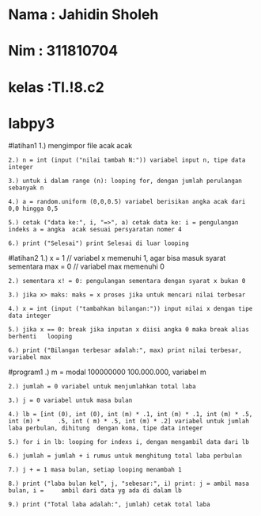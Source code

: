 # Nama : Jahidin Sholeh
# Nim : 311810704
# kelas :TI.!8.c2
# labpy3
#latihan1
	1.) mengimpor file acak acak

	2.) n = int (input ("nilai tambah N:")) variabel input n, tipe data integer

	3.) untuk i dalam range (n): looping for, dengan jumlah perulangan sebanyak n

	4.) a = random.uniform (0,0,0.5) variabel berisikan angka acak dari 0,0 hingga 0,5

	5.) cetak ("data ke:", i, "=>", a) cetak data ke: i = pengulangan indeks a = angka 	acak sesuai persyaratan nomer 4

	6.) print ("Selesai") print Selesai di luar looping
 #latihan2
	1.) x = 1 // variabel x memenuhi 1, agar bisa masuk syarat sementara max = 0 // 	variabel max memenuhi 0

	2.) sementara x! = 0: pengulangan sementara dengan syarat x bukan 0

	3.) jika x> maks: maks = x proses jika untuk mencari nilai terbesar

	4.) x = int (input ("tambahkan bilangan:")) input nilai x dengan tipe data integer

	5.) jika x == 0: break jika inputan x diisi angka 0 maka break alias berhenti 	looping

	6.) print ("Bilangan terbesar adalah:", max) print nilai terbesar, variabel max
#program1
	.) m = modal 100000000 100.000.000, variabel m

	2.) jumlah = 0 variabel untuk menjumlahkan total laba

	3.) j = 0 variabel untuk masa bulan

	4.) lb = [int (0), int (0), int (m) * .1, int (m) * .1, int (m) * .5, int (m) * 	.5, int ( m) * .5, int (m) * .2] variabel untuk jumlah laba perbulan, dihitung 	dengan koma, tipe data integer

	5.) for i in lb: looping for indexs i, dengan mengambil data dari lb

	6.) jumlah = jumlah + i rumus untuk menghitung total laba perbulan

	7.) j + = 1 masa bulan, setiap looping menambah 1

	8.) print ("laba bulan kel", j, "sebesar:", i) print: j = ambil masa bulan, i = 	ambil dari data yg ada di dalam lb
	
	9.) print ("Total laba adalah:", jumlah) cetak total laba